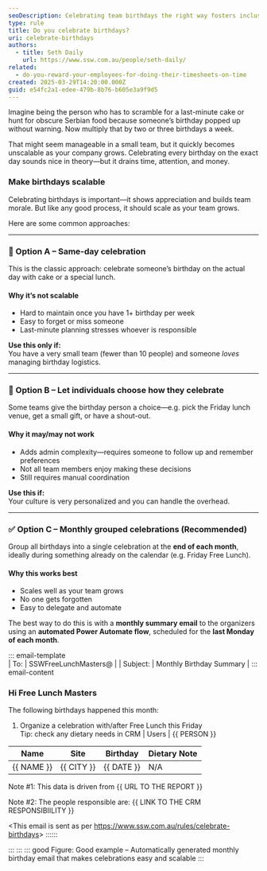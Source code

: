 ```yaml
---
seoDescription: Celebrating team birthdays the right way fosters inclusion and motivation – but not all birthday gestures are equal.
type: rule
title: Do you celebrate birthdays?
uri: celebrate-birthdays
authors:
  - title: Seth Daily
    url: https://www.ssw.com.au/people/seth-daily/
related:
  - do-you-reward-your-employees-for-doing-their-timesheets-on-time
created: 2025-03-29T14:20:00.000Z
guid: e54fc2a1-edee-479b-8b76-b605e3a9f9d5
---
```


Imagine being the person who has to scramble for a last-minute cake or hunt for obscure Serbian food because someone’s birthday popped up without warning. Now multiply that by two or three birthdays a week.

That might seem manageable in a small team, but it quickly becomes unscalable as your company grows. Celebrating every birthday on the exact day sounds nice in theory—but it drains time, attention, and money.

<!--endintro-->

### Make birthdays scalable

Celebrating birthdays is important—it shows appreciation and builds team morale. But like any good process, it should scale as your team grows.

Here are some common approaches:

---

### 🎂 Option A – Same-day celebration

This is the classic approach: celebrate someone’s birthday on the actual day with cake or a special lunch.

#### Why it’s not scalable

* Hard to maintain once you have 1+ birthday per week
* Easy to forget or miss someone
* Last-minute planning stresses whoever is responsible

**Use this only if:**  
You have a very small team (fewer than 10 people) and someone *loves* managing birthday logistics.

---

### 🎁 Option B – Let individuals choose how they celebrate

Some teams give the birthday person a choice—e.g. pick the Friday lunch venue, get a small gift, or have a shout-out.

#### Why it may/may not work

* Adds admin complexity—requires someone to follow up and remember preferences
* Not all team members enjoy making these decisions
* Still requires manual coordination

**Use this if:**  
Your culture is very personalized and you can handle the overhead.

---

### ✅ Option C – Monthly grouped celebrations (Recommended)

Group all birthdays into a single celebration at the **end of each month**, ideally during something already on the calendar (e.g. Friday Free Lunch).

#### Why this works best

* Scales well as your team grows
* No one gets forgotten
* Easy to delegate and automate

The best way to do this is with a **monthly summary email** to the organizers using an **automated Power Automate flow**, scheduled for the **last Monday of each month**.

::: email-template  
| To:      | SSWFreeLunchMasters@ |
| Subject: | Monthly Birthday Summary |
::: email-content  

### Hi Free Lunch Masters

The following birthdays happened this month:  

1. Organize a celebration with/after Free Lunch this Friday  
Tip: check any dietary needs in CRM | Users | {{ PERSON }}

| Name           | Site       | Birthday   | Dietary Note  |
|----------------|------------|------------|---------------|
| {{ NAME }}     | {{ CITY }} | {{ DATE }} | N/A           |

Note #1: This data is driven from {{ URL TO THE REPORT }}  

Note #2: The people responsible are: {{ LINK TO THE CRM RESPONSIBIILITY }}

<This email is sent as per <https://www.ssw.com.au/rules/celebrate-birthdays>>
::::::

:::
:::
::: good
Figure: Good example – Automatically generated monthly birthday email that makes celebrations easy and scalable
:::

